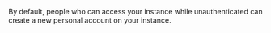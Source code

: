 By default, people who can access your instance while unauthenticated can create a new personal account on your instance.
